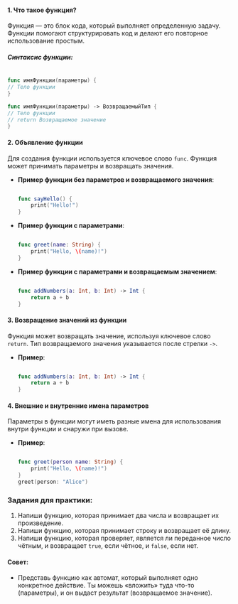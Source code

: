 #### 1. Что такое функция?

Функция — это блок кода, который выполняет определенную задачу. Функции помогают структурировать код и делают его повторное использование простым.

##### **Синтаксис функции**:

```swift 

func имяФункции(параметры) {   
// Тело функции 
}

func имяФункции(параметры) -> ВозвращаемыйТип {   
// Тело функции 
// return Возвращаемое значение 
}


```

#### 2. Объявление функции

Для создания функции используется ключевое слово `func`. Функция может принимать параметры и возвращать значения.

- **Пример функции без параметров и возвращаемого значения**:
    
    
	```swift
	
	func sayHello() {
		print("Hello!")
	}
	
	```
    
- **Пример функции с параметрами**:
    
	```swift
	
	func greet(name: String) {
		print("Hello, \(name)!")
	}
	
	```
    
- **Пример функции с параметрами и возвращаемым значением**:
    
    ```swift
	
	func addNumbers(a: Int, b: Int) -> Int {
		return a + b
	}

	```
    
 

#### 3. Возвращение значений из функции

Функция может возвращать значение, используя ключевое слово `return`. Тип возвращаемого значения указывается после стрелки `->`.

- **Пример**:
    
	```swift 
	
	func addNumbers(a: Int, b: Int) -> Int {
	    return a + b
	}
	
	```
    

#### 4. Внешние и внутренние имена параметров

Параметры в функции могут иметь разные имена для использования внутри функции и снаружи при вызове.

- **Пример**:
    
	```swift
	
	func greet(person name: String) {
		print("Hello, \(name)!")
	}
	greet(person: "Alice")
	
	
	```
    

### Задания для практики:

1. Напиши функцию, которая принимает два числа и возвращает их произведение.
2. Напиши функцию, которая принимает строку и возвращает её длину.
3. Напиши функцию, которая проверяет, является ли переданное число чётным, и возвращает `true`, если чётное, и `false`, если нет.

#### Совет:

- Представь функцию как автомат, который выполняет одно конкретное действие. Ты можешь «вложить» туда что-то (параметры), и он выдаст результат (возвращаемое значение).